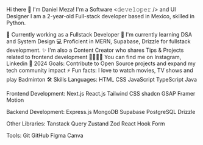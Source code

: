 Hi there 👋 I'm Daniel Meza!
I'm a Software <𝚍𝚎𝚟𝚎𝚕𝚘𝚙𝚎𝚛 /> and UI Designer
I am a 2-year-old Full-stack developer based in Mexico, skilled in Python.

💼 Currently working as a Fullstack Developer 
🌱 I'm currently learning DSA and System Design
💻 Proficient in MERN, Supabase, Drizzle for fullstack development.
✨ I'm also a Content Creator who shares Tips & Projects related to frontend development
🫱🏻‍🫲🏻 You can find me on Instagram, Linkedin
🥅 2024 Goals: Contribute to Open Source projects and expand my tech community impact
⚡ Fun facts: I love to watch movies, TV shows and play Badminton
🛠️ Skills
Languages: HTML CSS JavaScript TypeScript Java

Frontend Development: Next.js React.js Tailwind CSS shadcn GSAP Framer Motion

Backend Development: Express.js MongoDB Supabase PostgreSQL Drizzle

Other Libraries: Tanstack Query Zustand Zod React Hook Form

Tools: Git GitHub Figma Canva
